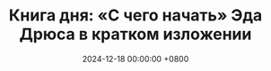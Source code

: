 ---
title: "Книга дня: «С чего начать» Эда Дрюса в кратком изложении"
description: >-
  🚀 «С чего начать» — практическое руководство от Эда Дрюса, помогающее избавиться от прокрастинации и начать двигаться к своим целям с минимальными усилиями. "С чего начать" Э. Дрюса: как построить карьеру и достичь успеха. Обзор идей для роста и мотивации.
date: 2024-12-18 00:00:00 +0800
categories: [Мышление, Конспекты-книг]
tags:
  [
    с-чего-начать,
    эдвард-дрюс,
    карьера,
    успех,
    саморазвитие,
    профессиональный-рост,
    мотивация,
    постановка-целей,
    нетворкинг,
    личный-бренд,
    развитие-навыков,
    поиск-работы,
    обзор-книги,
    лидерство,
    вдохновение
  ]
image: 
alt: Обложка книги С чего начать Эдварда Дрюса
fallback:
  - 
  - 
---